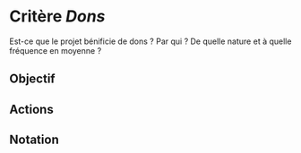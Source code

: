 # Critère *Dons*
Est-ce que le projet bénificie de dons ? Par qui ? De quelle nature et à quelle fréquence en moyenne ?

## Objectif


## Actions


## Notation